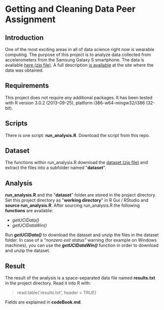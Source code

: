 Getting and Cleaning Data Peer Assignment
=========================================
## Introduction
One of the most exciting areas in all of data science right now is wearable computing. The purpose of this project is to analyze data collected from accelerometers from the Samsung Galaxy S smartphone. The data is available [here (zip file)](https://d396qusza40orc.cloudfront.net/getdata%2Fprojectfiles%2FUCI%20HAR%20Dataset.zip). A full description [is available](http://archive.ics.uci.edu/ml/datasets/Human+Activity+Recognition+Using+Smartphones) at the site where the data was obtained.
## Requirements
This project does not require any additional packages. It has been tested with R version 3.0.2 (2013-09-25), platform i386-w64-mingw32/i386 (32-bit).
## Scripts
There is one script: __run_analysis.R__. Download the script from this repo.
## Dataset
The functions within run_analysis.R download the 
[dataset (zip file)](https://d396qusza40orc.cloudfront.net/getdata%2Fprojectfiles%2FUCI%20HAR%20Dataset.zip) and extract the files into a subfolder named "__dataset__". 
## Analysis
__run_analysis.R__ and the "__dataset__" folder are stored in the project directory. Set this project directory as "__working directory__" in R Gui / RStudio and __source run_analysis.R__. After sourcing run_analysis.R the following __functions__ are available:
* _getUCIData()_
* _getUCIDataWin()_

Run *__getUCIData()__* to download the dataset and unzip the files in the dataset folder. In case of a *"nonzero exit status"* warning (for example on Windows machines), you can use the *__getUCIDataWin()__* function in order to download and unzip the dataset.
## Result
The result of the analysis is a space-separated data file named __results.txt__ in the project directory. Read it into R with:
> read.table('results.txt', header = TRUE)

Fields are explained in __codeBook.md__.
